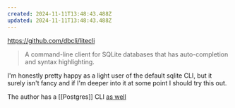 ```yaml
---
created: 2024-11-11T13:48:43.488Z
updated: 2024-11-11T13:48:43.488Z
---
```

https://github.com/dbcli/litecli

> A command-line client for SQLite databases that has auto-completion and syntax highlighting.

I'm honestly pretty happy as a light user of the default sqlite CLI, but it surely isn't fancy and if I'm deeper into it at some point I should try this out.

The author has a [[Postgres]] CLI [as well](https://github.com/dbcli/pgcli)